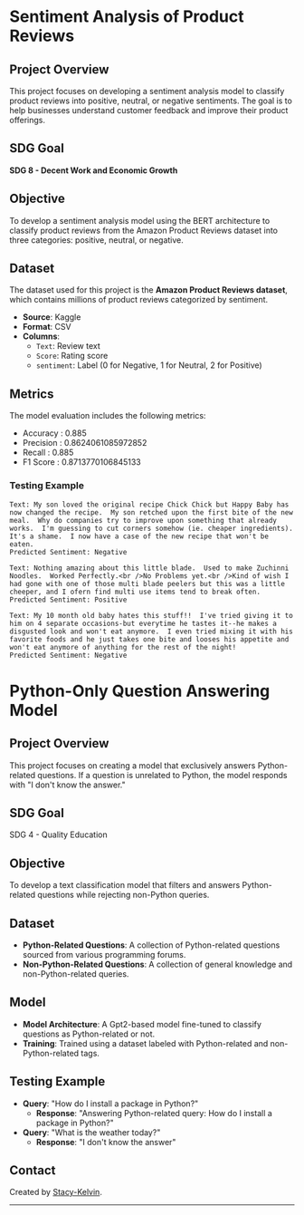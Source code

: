 # Sentiment Analysis of Product Reviews

## Project Overview

This project focuses on developing a sentiment analysis model to classify product reviews into positive, neutral, or negative sentiments. The goal is to help businesses understand customer feedback and improve their product offerings.

## SDG Goal

**SDG 8 - Decent Work and Economic Growth**

## Objective

To develop a sentiment analysis model using the BERT architecture to classify product reviews from the Amazon Product Reviews dataset into three categories: positive, neutral, or negative.

## Dataset

The dataset used for this project is the **Amazon Product Reviews dataset**, which contains millions of product reviews categorized by sentiment. 

- **Source**: Kaggle
- **Format**: CSV
- **Columns**: 
  - `Text`: Review text
  - `Score`: Rating score
  - `sentiment`: Label (0 for Negative, 1 for Neutral, 2 for Positive)

## Metrics

The model evaluation includes the following metrics:
- Accuracy : 0.885
- Precision : 0.8624061085972852
- Recall :  0.885
- F1 Score :  0.8713770106845133

### Testing Example

```plaintext
Text: My son loved the original recipe Chick Chick but Happy Baby has now changed the recipe.  My son retched upon the first bite of the new meal.  Why do companies try to improve upon something that already works.  I'm guessing to cut corners somehow (ie. cheaper ingredients).  It's a shame.  I now have a case of the new recipe that won't be eaten.
Predicted Sentiment: Negative

Text: Nothing amazing about this little blade.  Used to make Zuchinni Noodles.  Worked Perfectly.<br />No Problems yet.<br />Kind of wish I had gone with one of those multi blade peelers but this was a little cheeper, and I ofern find multi use items tend to break often.
Predicted Sentiment: Positive

Text: My 10 month old baby hates this stuff!!  I've tried giving it to him on 4 separate occasions-but everytime he tastes it--he makes a disgusted look and won't eat anymore.  I even tried mixing it with his favorite foods and he just takes one bite and looses his appetite and won't eat anymore of anything for the rest of the night!
Predicted Sentiment: Negative

```






# Python-Only Question Answering Model

## Project Overview
This project focuses on creating a model that exclusively answers Python-related questions. If a question is unrelated to Python, the model responds with "I don't know the answer."

## SDG Goal
SDG 4 - Quality Education

## Objective
To develop a text classification model that filters and answers Python-related questions while rejecting non-Python queries.

## Dataset
- **Python-Related Questions**: A collection of Python-related questions sourced from various programming forums.
- **Non-Python-Related Questions**: A collection of general knowledge and non-Python-related queries.


## Model
- **Model Architecture**: A Gpt2-based model fine-tuned to classify questions as Python-related or not.
- **Training**: Trained using a dataset labeled with Python-related and non-Python-related tags.




## Testing Example
- **Query**: "How do I install a package in Python?"
  - **Response**: "Answering Python-related query: How do I install a package in Python?"
- **Query**: "What is the weather today?"
  - **Response**: "I don't know the answer"


## Contact
Created by [Stacy-Kelvin](https://github.com/yourusername).

---
